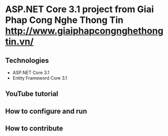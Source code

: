 # ASP.NET Core 3.1 project from Giai Phap Cong Nghe Thong Tin  http://www.giaiphapcongnghethongtin.vn/
## Technologies
- ASP.NET Core 3.1
- Entity Frameword Core 3.1
## YouTube tutorial
## How to configure and run
## How to contribute